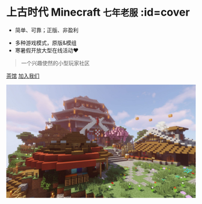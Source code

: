 # 上古时代 Minecraft <small>七年老服</small> :id=cover

- 简单、可靠；正版、非盈利
<!-- - 简单、可靠；公益、非盈利 -->
- 多种游戏模式，原版&模组
- 寒暑假开放大型在线活动❤︎

> 一个兴趣使然的小型玩家社区

[茶馆](https://bbs.mimaru.me/)
[加入我们](/README.md)

![background](assets/images/bg.jpg)
